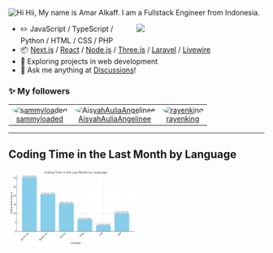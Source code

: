 <img src='https://d.tw93.fun/images/hi.gif' alt='Hi' width="20"/> Hii, My name is Amar Alkaff. I am a Fullstack Engineer from Indonesia.

<picture>
    <source media="(prefers-color-scheme: dark)" srcset="https://github-readme-streak-stats.herokuapp.com/?user=amaralkaff&theme=dark">
    <img align="right" width="50%" src="https://github-readme-streak-stats.herokuapp.com/?user=amaralkaff&theme=default">
</picture>

-   :pencil2: JavaScript / TypeScript / Python / HTML / CSS / PHP
-   :package: [Next.js](https://nextjs.org/) / [React](https://reactjs.org/) / [Node.js](https://nodejs.org/) / [Three.js](https://threejs.org/) / [Laravel](https://laravel.com/) / [Livewire](https://laravel-livewire.com/)
-   :seedling: Exploring projects in web development
-   :thought_balloon: Ask me anything at [Discussions](https://www.amangly.fun/login)!


### :sparkles: My followers

<!--START_SECTION:top-followers-->
<!-- Use a script to dynamically generate this table -->
<table>
  <tr>
    <td align="center">
      <a href="https://github.com/sammyloaded">
        <img src="https://avatars2.githubusercontent.com/u/73201409" width="100px;" alt="sammyloaded" style="border-radius: 100%;"/>
      </a>
      <br />
      <a href="https://github.com/sammyloaded">sammyloaded</a>
    </td>
    <td align="center">
      <a href="https://github.com/AisyahAuliaAngelinee">
        <img src="https://avatars2.githubusercontent.com/u/127939867" width="100px;" alt="AisyahAuliaAngelinee" style="border-radius: 100%;"/>
      </a>
      <br />
      <a href="https://github.com/AisyahAuliaAngelinee">AisyahAuliaAngelinee</a>
    </td>
    <td align="center">
      <a href="https://github.com/rayenking">
        <img src="https://avatars2.githubusercontent.com/u/122691366" width="100px;" alt="rayenking" style="border-radius: 100%;"/>
      </a>
      <br />
      <a href="https://github.com/rayenking">rayenking</a>
    </td>
  </tr>
</table>
<!--END_SECTION:top-followers-->

---

## Coding Time in the Last Month by Language

<img src="https://raw.githubusercontent.com/amaralkaff/Coding-time-by-language/main/Coding-time-by-language.svg" style="width: 50%;" alt="Coding Time by Language"/>
